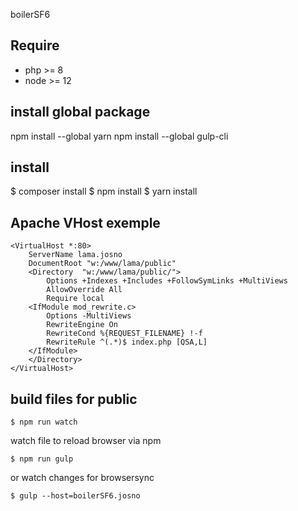 boilerSF6

## Require
 * php >= 8
 * node >= 12

## install global package
npm install --global yarn
npm install --global gulp-cli

## install
$ composer install
$ npm install
$ yarn install

## Apache VHost exemple
```
<VirtualHost *:80>
	ServerName lama.josno
	DocumentRoot "w:/www/lama/public"
	<Directory  "w:/www/lama/public/">
		Options +Indexes +Includes +FollowSymLinks +MultiViews
		AllowOverride All
		Require local
    <IfModule mod_rewrite.c>
        Options -MultiViews
        RewriteEngine On
        RewriteCond %{REQUEST_FILENAME} !-f
        RewriteRule ^(.*)$ index.php [QSA,L]
    </IfModule>
	</Directory>
</VirtualHost>
```


## build files for public
```
$ npm run watch
```

watch file to reload browser via npm
```
$ npm run gulp
```
or watch changes for browsersync
```
$ gulp --host=boilerSF6.josno
```
